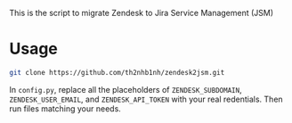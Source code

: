 This is the script to migrate Zendesk to Jira Service Management (JSM)

# Usage
```sh
git clone https://github.com/th2nhb1nh/zendesk2jsm.git
```

In `config.py`, replace all the placeholders of `ZENDESK_SUBDOMAIN`, `ZENDESK_USER_EMAIL`, and `ZENDESK_API_TOKEN` with your real redentials. Then run files matching your needs.